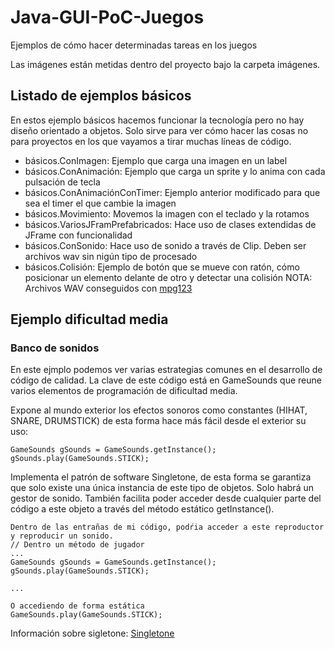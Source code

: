 # Java-GUI-PoC-Juegos
Ejemplos de cómo hacer determinadas tareas en los juegos

Las imágenes están metidas dentro del proyecto bajo la carpeta imágenes.


## Listado de ejemplos básicos

En estos ejemplo básicos hacemos funcionar la tecnología pero no hay diseño orientado a objetos. Solo sirve para ver cómo hacer las cosas no para proyectos en los que vayamos a tirar muchas líneas de código.

- básicos.ConImagen: Ejemplo que carga una imagen en un label
- básicos.ConAnimación: Ejemplo que carga un sprite y lo anima con cada pulsación de tecla
- básicos.ConAnimaciónConTimer: Ejemplo anterior modificado para que sea el timer el que cambie la imagen
- básicos.Movimiento: Movemos la imagen con el teclado y la rotamos
- básicos.VariosJFramPrefabricados: Hace uso de clases extendidas de JFrame con funcionalidad
- básicos.ConSonido: Hace uso de sonido a través de Clip. Deben ser archivos wav sin nigún tipo de procesado
- básicos.Colisión: Ejemplo de botón que se mueve con ratón, cómo posicionar un elemento delante de otro y detectar una colisión
NOTA: Archivos WAV conseguidos con [mpg123](https://www.cyberciti.biz/faq/convert-mp3-files-to-wav-files-in-linux/)

## Ejemplo dificultad media

### Banco de sonidos

En este ejmplo podemos ver varias estrategias comunes en el desarrollo de código de calidad. La clave de este código está en GameSounds que reune varios elementos de programación de dificultad media.

Expone al mundo exterior los efectos sonoros como constantes (HIHAT, SNARE, DRUMSTICK) de esta forma hace más fácil desde el exterior su uso:

```
GameSounds gSounds = GameSounds.getInstance();
gSounds.play(GameSounds.STICK);
```

Implementa el patrón de software Singletone, de esta forma se garantiza que solo existe una única instancia de este tipo de objetos. Solo habrá un gestor de sonido. También facilita poder acceder desde cualquier parte del código a este objeto a través del método estático getInstance().


```
Dentro de las entrañas de mi código, podŕia acceder a este reproductor y reproducir un sonido. 
// Dentro un método de jugador
...
GameSounds gSounds = GameSounds.getInstance();
gSounds.play(GameSounds.STICK);

...

O accediendo de forma estática
GameSounds.play(GameSounds.STICK);
```

Información sobre sigletone: 
[Singletone](https://duckduckgo.com/?q=singletone&t=h_&ia=web)
